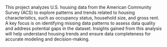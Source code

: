 This project analyzes U.S. housing data from the American Community Survey (ACS)
to explore patterns and trends related to housing characteristics, such as 
occupancy status, household size, and gross rent. A key focus is on identifying 
missing data patterns to assess data quality and address potential gaps in the 
dataset. Insights gained from this analysis will help understand housing trends 
and ensure data completeness for accurate modeling and decision-making.